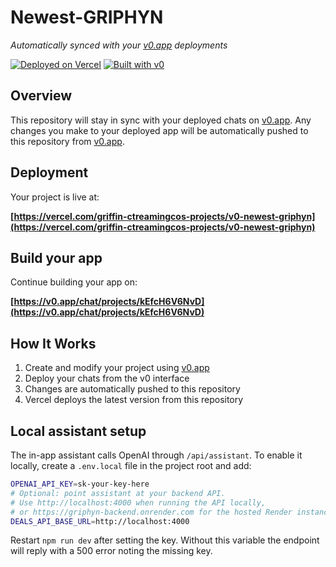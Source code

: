 # Newest-GRIPHYN

*Automatically synced with your [v0.app](https://v0.app) deployments*

[![Deployed on Vercel](https://img.shields.io/badge/Deployed%20on-Vercel-black?style=for-the-badge&logo=vercel)](https://vercel.com/griffin-ctreamingcos-projects/v0-newest-griphyn)
[![Built with v0](https://img.shields.io/badge/Built%20with-v0.app-black?style=for-the-badge)](https://v0.app/chat/projects/kEfcH6V6NvD)

## Overview

This repository will stay in sync with your deployed chats on [v0.app](https://v0.app).
Any changes you make to your deployed app will be automatically pushed to this repository from [v0.app](https://v0.app).

## Deployment

Your project is live at:

**[https://vercel.com/griffin-ctreamingcos-projects/v0-newest-griphyn](https://vercel.com/griffin-ctreamingcos-projects/v0-newest-griphyn)**

## Build your app

Continue building your app on:

**[https://v0.app/chat/projects/kEfcH6V6NvD](https://v0.app/chat/projects/kEfcH6V6NvD)**

## How It Works

1. Create and modify your project using [v0.app](https://v0.app)
2. Deploy your chats from the v0 interface
3. Changes are automatically pushed to this repository
4. Vercel deploys the latest version from this repository

## Local assistant setup

The in-app assistant calls OpenAI through `/api/assistant`. To enable it locally, create a `.env.local` file in the project root and add:

```bash
OPENAI_API_KEY=sk-your-key-here
# Optional: point assistant at your backend API.
# Use http://localhost:4000 when running the API locally,
# or https://griphyn-backend.onrender.com for the hosted Render instance.
DEALS_API_BASE_URL=http://localhost:4000
```

Restart `npm run dev` after setting the key. Without this variable the endpoint will reply with a 500 error noting the missing key.
